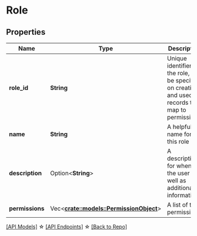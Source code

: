 # Role

## Properties

Name | Type | Description | Notes
------------ | ------------- | ------------- | -------------
**role_id** | **String** | Unique identifier for the role, can be specified on creation, and used by records to map to permissions. | 
**name** | **String** | A helpful name for this role | 
**description** | Option<**String**> | A description for when to the user as well as additional information. | [optional]
**permissions** | Vec<**[crate::models::PermissionObject](PermissionObject.md)**> | A list of the permissions | 

[[API Models]](./README.md#documentation-for-models) ☆ [[API Endpoints]](./README.md#documentation-for-api-endpoints) ☆ [[Back to Repo]](./README.md)


